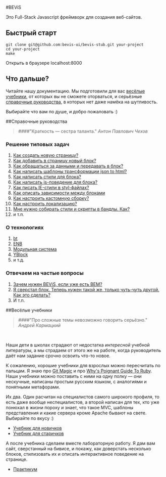 #BEViS

Это  Full-Stack Javascript фреймворк для создания веб-сайтов.

## Быстрый старт
```
git clone git@github.com:bevis-ui/bevis-stub.git your-project
cd your-project
make
```
Открыть в браузере localhost:8000

## Что дальше?

Читайте нашу документацию. Мы подготовили для вас [весёлые учебники](https://github.yandex-team.ru/makishvili/docs/blob/master/README.md#%D0%92%D0%B5%D1%81%D1%91%D0%BB%D1%8B%D0%B9-%D1%83%D1%87%D0%B5%D0%B1%D0%BD%D0%B8%D0%BA),
от которых вы не сможете оторваться, и серьёзные [справочные руководства](https://github.yandex-team.ru/makishvili/docs/blob/master/README.md#%D0%A1%D0%BF%D1%80%D0%B0%D0%B2%D0%BE%D1%87%D0%BD%D1%8B%D0%B5-%D1%80%D1%83%D0%BA%D0%BE%D0%B2%D0%BE%D0%B4%D1%81%D1%82%D0%B2%D0%B0),
в которых нет даже намёка на шутливость.

Выбирайте что вам по душе, и добро пожаловать :)


##Справочные руководства

> ####"Краткость — сестра таланта."
_Антон Павлович Чехов_

### Решение типовых задач
1. [Как создать новую страницу?]()
2. [Как добавить в страницу новый блок?]()
3. [Как обращаться за данными и передавать в блок?]()
4. [Как написать шаблоны трансформации json to html?]()
5. [Как написать стили для блока?]()
6. [Как написать js-поведение для блока?]()
7. [Как писать IE-стили в styl-файлах?]()
8. [Как описать зависимости между блоками]()
9. [Как настроить кастомную сборку?]()
10. [Как настроить локализацию?]()
11. [Мне нужно собирать стили и скрипты в бандлы. Как?]()
12. и т.п.

### О технологиях
1. [bt]()
2. [ENB]()
3. [Модульная система]()
4. [YBlock]()
5. и т.д.

### Отвечаем на частые вопросы
1. [Зачем нужен BEViS, если уже есть BEM?]()
2. [Я сверстал блок. Теперь нужен такой же, только чуть-чуть другой. Как это сделать?]()
3. И т.п.


##Весёлые учебники

> ####"Про сложные темы невозможно говорить серьёзно."
_Андрей Кармацкий_

&nbsp;

Наши дети в школах страдают от недостатка _интересной_ учебной литературы, а мы страдаем от этого же на работе,
когда руководитель даёт нам задание срочно освоить что-то новое.

К сожалению, хорошие учебники для взрослых можно пересчитать по пальцам. Я знаю про
[Git Magic](http://www-cs-students.stanford.edu/~blynn/gitmagic/index.html) и про
[Why's Poignant Guide To Ruby](http://mislav.uniqpath.com/poignant-guide/). Наши учебники можно поставить с ними на
одну полку — они нескучные, написаны простым русским языком, с аналогиями и понятными метафорами.

Их два. Один расчитан на специалистов самого широкого профиля, то есть даже вообще неспециалистов, а второй
 написан для тех, кто уже понюхал в жизни пороху и знает, что такое MVC, шаблоны представления и какие сервера кроме Apache бывают на
свете. Выбирайте по вкусу :)

* [Учебник для новичков]()
* [Учебник для старичков]()

А после учебника сделаем вместе лабораторную работу. Я дам вам сайт, сверстанный на бивисе, и покажу,
как доверстать несколько блоков, стилизовать их и описать интерактивное поведение на странице.
* [Практикум](bevis-practice.md)
